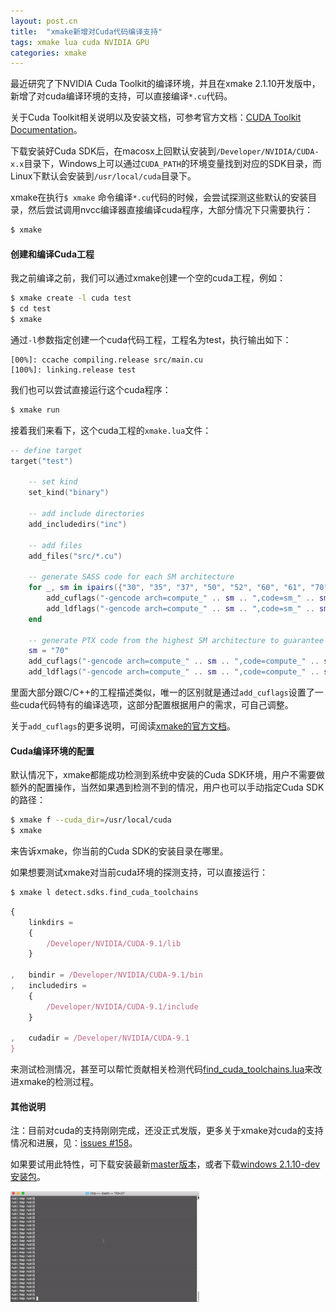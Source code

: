 ```yaml
---
layout: post.cn
title:  "xmake新增对Cuda代码编译支持"
tags: xmake lua cuda NVIDIA GPU 
categories: xmake
---
```


最近研究了下NVIDIA Cuda Toolkit的编译环境，并且在xmake 2.1.10开发版中，新增了对cuda编译环境的支持，可以直接编译`*.cu`代码。

关于Cuda Toolkit相关说明以及安装文档，可参考官方文档：[CUDA Toolkit Documentation](http://docs.nvidia.com/cuda/index.html)。

下载安装好Cuda SDK后，在macosx上回默认安装到`/Developer/NVIDIA/CUDA-x.x`目录下，Windows上可以通过`CUDA_PATH`的环境变量找到对应的SDK目录，而
Linux下默认会安装到`/usr/local/cuda`目录下。

xmake在执行`$ xmake` 命令编译`*.cu`代码的时候，会尝试探测这些默认的安装目录，然后尝试调用nvcc编译器直接编译cuda程序，大部分情况下只需要执行：

```bash
$ xmake
```

#### 创建和编译Cuda工程

我之前编译之前，我们可以通过xmake创建一个空的cuda工程，例如：

```bash
$ xmake create -l cuda test
$ cd test
$ xmake
```

通过`-l`参数指定创建一个cuda代码工程，工程名为test，执行输出如下：

```
[00%]: ccache compiling.release src/main.cu
[100%]: linking.release test
```

我们也可以尝试直接运行这个cuda程序：

```bash
$ xmake run
```




接着我们来看下，这个cuda工程的`xmake.lua`文件：

```lua
-- define target
target("test")

    -- set kind
    set_kind("binary")

    -- add include directories
    add_includedirs("inc")

    -- add files
    add_files("src/*.cu")

    -- generate SASS code for each SM architecture
    for _, sm in ipairs({"30", "35", "37", "50", "52", "60", "61", "70"}) do
        add_cuflags("-gencode arch=compute_" .. sm .. ",code=sm_" .. sm)
        add_ldflags("-gencode arch=compute_" .. sm .. ",code=sm_" .. sm)
    end

    -- generate PTX code from the highest SM architecture to guarantee forward-compatibility
    sm = "70"
    add_cuflags("-gencode arch=compute_" .. sm .. ",code=compute_" .. sm)
    add_ldflags("-gencode arch=compute_" .. sm .. ",code=compute_" .. sm)
```

里面大部分跟C/C++的工程描述类似，唯一的区别就是通过`add_cuflags`设置了一些cuda代码特有的编译选项，这部分配置根据用户的需求，可自己调整。

关于`add_cuflags`的更多说明，可阅读[xmake的官方文档](http://xmake.io/#/zh/manual?id=targetadd_cuflags)。

#### Cuda编译环境的配置

默认情况下，xmake都能成功检测到系统中安装的Cuda SDK环境，用户不需要做额外的配置操作，当然如果遇到检测不到的情况，用户也可以手动指定Cuda SDK的路径：

```bash
$ xmake f --cuda_dir=/usr/local/cuda
$ xmake
```

来告诉xmake，你当前的Cuda SDK的安装目录在哪里。

如果想要测试xmake对当前cuda环境的探测支持，可以直接运行：

```bash
$ xmake l detect.sdks.find_cuda_toolchains
```

```js
{
    linkdirs =
    {
        /Developer/NVIDIA/CUDA-9.1/lib
    }

,   bindir = /Developer/NVIDIA/CUDA-9.1/bin
,   includedirs =
    {
        /Developer/NVIDIA/CUDA-9.1/include
    }

,   cudadir = /Developer/NVIDIA/CUDA-9.1
}
```

来测试检测情况，甚至可以帮忙贡献相关检测代码[find_cuda_toolchains.lua](https://github.com/tboox/xmake/blob/master/xmake/modules/detect/sdks/find_cuda_toolchains.lua)来改进xmake的检测过程。


#### 其他说明

注：目前对cuda的支持刚刚完成，还没正式发版，更多关于xmake对cuda的支持情况和进展，见：[issues #158](https://github.com/tboox/xmake/issues/158)。

如果要试用此特性，可下载安装最新[master版本](https://github.com/tboox/xmake.git)，或者下载[windows 2.1.10-dev安装包](https://github.com/tboox/xmake/releases/download/v2.1.9/xmake-v2.1.10-dev.exe)。

<img src="/static/img/xmake/cuda_test.gif" width="60%" />
